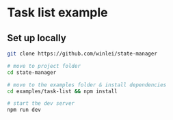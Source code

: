 # Task list example

## Set up locally

```bash
git clone https://github.com/winlei/state-manager

# move to project folder
cd state-manager

# move to the examples folder & install dependencies
cd examples/task-list && npm install

# start the dev server
npm run dev
```
